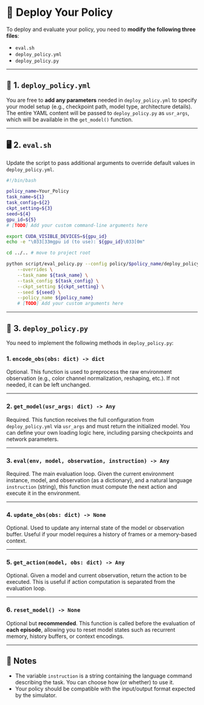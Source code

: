 # 🚀 Deploy Your Policy

To deploy and evaluate your policy, you need to **modify the following three files**:

* `eval.sh`
* `deploy_policy.yml`
* `deploy_policy.py`

---

## 🔧 1. `deploy_policy.yml`

You are free to **add any parameters** needed in `deploy_policy.yml` to specify your model setup (e.g., checkpoint path, model type, architecture details). The entire YAML content will be passed to `deploy_policy.py` as `usr_args`, which will be available in the `get_model()` function.

---

## 🖥️ 2. `eval.sh`

Update the script to pass additional arguments to override default values in `deploy_policy.yml`.

```bash
#!/bin/bash

policy_name=Your_Policy
task_name=${1}
task_config=${2}
ckpt_setting=${3}
seed=${4}
gpu_id=${5}
# [TODO] Add your custom command-line arguments here

export CUDA_VISIBLE_DEVICES=${gpu_id}
echo -e "\033[33mgpu id (to use): ${gpu_id}\033[0m"

cd ../.. # move to project root

python script/eval_policy.py --config policy/$policy_name/deploy_policy.yml \
    --overrides \
    --task_name ${task_name} \
    --task_config ${task_config} \
    --ckpt_setting ${ckpt_setting} \
    --seed ${seed} \
    --policy_name ${policy_name} 
    # [TODO] Add your custom arguments here
```

---

## 🧠 3. `deploy_policy.py`

You need to implement the following methods in `deploy_policy.py`:

### 1. `encode_obs(obs: dict) -> dict`

Optional. This function is used to preprocess the raw environment observation (e.g., color channel normalization, reshaping, etc.). If not needed, it can be left unchanged.

---

### 2. `get_model(usr_args: dict) -> Any`

Required. This function receives the full configuration from `deploy_policy.yml` via `usr_args` and must return the initialized model. You can define your own loading logic here, including parsing checkpoints and network parameters.

---

### 3. `eval(env, model, observation, instruction) -> Any`

Required. The main evaluation loop. Given the current environment instance, model, and observation (as a dictionary), and a natural language `instruction` (string), this function must compute the next action and execute it in the environment.

---

### 4. `update_obs(obs: dict) -> None`

Optional. Used to update any internal state of the model or observation buffer. Useful if your model requires a history of frames or a memory-based context.

---

### 5. `get_action(model, obs: dict) -> Any`

Optional. Given a model and current observation, return the action to be executed. This is useful if action computation is separated from the evaluation loop.

---

### 6. `reset_model() -> None`

Optional but **recommended**. This function is called before the evaluation of **each episode**, allowing you to reset model states such as recurrent memory, history buffers, or context encodings.

---

## 📌 Notes

* The variable `instruction` is a string containing the language command describing the task. You can choose how (or whether) to use it.
* Your policy should be compatible with the input/output format expected by the simulator.
